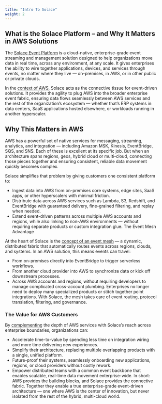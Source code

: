 ```yaml
---
title: "Intro To Solace"
weight: 2
---
```


## What is the Solace Platform – and Why It Matters in AWS Solutions

The [Solace Event Platform](https://solace.com/products/platform/) is a cloud-native, enterprise-grade event streaming and management solution designed to help organizations move data in real time, across any environment, at any scale. It gives enterprises the ability to wire together applications, devices, and services through events, no matter where they live — on-premises, in AWS, or in other public or private clouds.

In the [context of AWS](https://aws.amazon.com/marketplace/seller-profile?id=9572c0d6-3f30-4189-aa2e-2db363830711), Solace acts as the connective tissue for event-driven solutions. It provides the agility to plug AWS into the broader enterprise event fabric, ensuring data flows seamlessly between AWS services and the rest of the organization’s ecosystem — whether that’s ERP systems in data centers, SaaS applications hosted elsewhere, or workloads running in another hyperscaler.

## Why This Matters in AWS

AWS has a powerful set of native services for messaging, streaming, analytics, and integration — including Amazon MSK, Kinesis, EventBridge, SQS, and SNS. Each of these is excellent at its specific job. But when an architecture spans regions, geos, hybrid cloud or multi-cloud, connecting those pieces together and ensuring consistent, reliable data movement quickly becomes complex.

Solace simplifies that problem by giving customers one consistent platform to:

- Ingest data into AWS from on-premises core systems, edge sites, SaaS apps, or other hyperscalers with minimal friction.
- Distribute data across AWS services such as Lambda, S3, Redshift, and EventBridge with guaranteed delivery, fine-grained filtering, and replay when needed.
- Extend event-driven patterns across multiple AWS accounts and regions, while also linking to non-AWS environments — without requiring separate products or custom integration glue.
The Event Mesh Advantage

At the heart of Solace is the [concept of an event mesh](https://solace.com/solutions/initiative/event-mesh/) — a dynamic, distributed fabric that automatically routes events across regions, clouds, and systems. In an AWS solution, this means events can travel:

- From on-premises directly into EventBridge to trigger serverless workflows.
- From another cloud provider into AWS to synchronize data or kick off downstream processes.
- Across AWS accounts and regions, without requiring developers to manage complicated cross-account plumbing.
Enterprises no longer need to deploy many specialized products or stitch together point integrations. With Solace, the mesh takes care of event routing, protocol translation, filtering, and governance.

### The Value for AWS Customers 

By [complementing](https://solace.com/solutions/technology/aws/) the depth of AWS services with Solace’s reach across enterprise boundaries, organizations can:

- Accelerate time-to-value by spending less time on integration wiring and more time delivering new experiences.
- Simplify their architecture, replacing multiple overlapping products with a single, unified platform.
- Future-proof their systems, seamlessly onboarding new applications, regions, or cloud providers without costly rework.
- Empower distributed teams with a common event backbone that enables scalable, real-time data movement enterprise-wide.
In short: AWS provides the building blocks, and Solace provides the connective fabric. Together they enable a true enterprise-grade event-driven architecture — one where AWS is the center of innovation, but never isolated from the rest of the hybrid, multi-cloud world.

